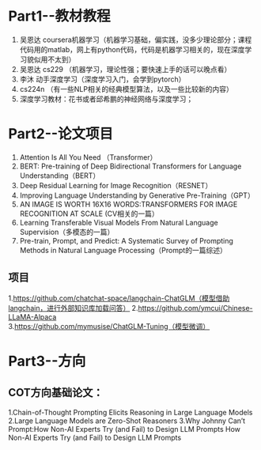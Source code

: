 # Part1--教材教程
1. 吴恩达 coursera机器学习（机器学习基础，偏实践，没多少理论部分；课程代码用的matlab，网上有python代码，代码是机器学习相关的，现在深度学习貌似用不太到）
2. 吴恩达 cs229 （机器学习，理论性强；要快速上手的话可以晚点看）
3. 李沐  动手深度学习（深度学习入门，会学到pytorch）
4. cs224n （有一些NLP相关的经典模型算法，以及一些比较新的内容）
5. 深度学习教材：花书或者邱希鹏的神经网络与深度学习；

# Part2--论文项目
1. Attention Is All You Need （Transformer）
2. BERT: Pre-training of Deep Bidirectional Transformers for Language Understanding（BERT）
3. Deep Residual Learning for Image Recognition（RESNET）
4. Improving Language Understanding by Generative Pre-Training（GPT）
5. AN IMAGE IS WORTH 16X16 WORDS:TRANSFORMERS FOR IMAGE RECOGNITION AT SCALE (CV相关的一篇）
6. Learning Transferable Visual Models From Natural Language Supervision（多模态的一篇）
7. Pre-train, Prompt, and Predict: A Systematic Survey of Prompting Methods in Natural Language Processing（Prompt的一篇综述）
## 项目
1.https://github.com/chatchat-space/langchain-ChatGLM（模型借助langchain，进行外部知识库加载问答）
2.https://github.com/ymcui/Chinese-LLaMA-Alpaca
3.https://github.com/mymusise/ChatGLM-Tuning（模型微调）

# Part3--方向
## COT方向基础论文：
1.Chain-of-Thought Prompting Elicits Reasoning in Large Language Models
2.Large Language Models are Zero-Shot Reasoners
3.Why Johnny Can’t Prompt:How Non-AI Experts Try (and Fail) to Design LLM Prompts How Non-AI Experts Try (and Fail) to Design LLM Prompts
